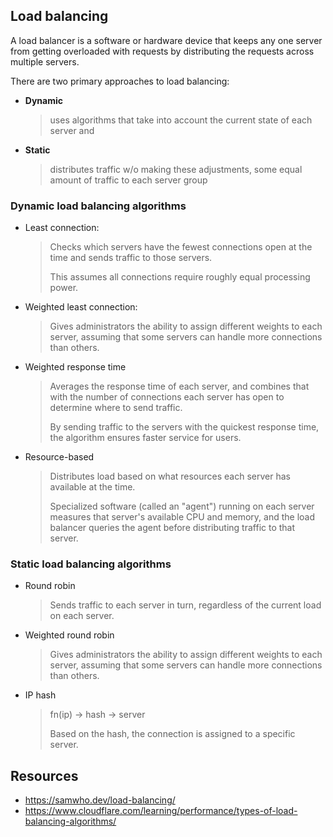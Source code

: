 ## Load balancing

A load balancer is a software or hardware device that keeps any one server from 
getting overloaded with requests by distributing the requests across multiple
servers.

There are two primary approaches to load balancing:

- **Dynamic**

    > uses algorithms that take into account the current state of each server and 

- **Static**

    > distributes traffic w/o making these adjustments, some equal amount of traffic to each server group


### Dynamic load balancing algorithms

- Least connection:

    > Checks which servers have the fewest connections open at the time and sends traffic to those servers.
    >
    > This assumes all connections require roughly equal processing power.

- Weighted least connection:

    > Gives administrators the ability to assign different weights to each server, assuming that some servers can handle more connections than others.

- Weighted response time 

    > Averages the response time of each server, and combines that with the number of connections each server has open to determine where to send traffic.
    >
    > By sending traffic to the servers with the quickest response time, the algorithm ensures faster service for users.

- Resource-based

    > Distributes load based on what resources each server has available at the time. 
    >
    > Specialized software (called an "agent") running on each server measures that server's available CPU and memory, and the load balancer queries the agent before distributing traffic to that server.

### Static load balancing algorithms

- Round robin

    > Sends traffic to each server in turn, regardless of the current load on each server.

- Weighted round robin

    > Gives administrators the ability to assign different weights to each server, assuming that some servers can handle more connections than others.

- IP hash

    > fn(ip) -> hash -> server 
    >
    > Based on the hash, the connection is assigned to a specific server.

## Resources 

- https://samwho.dev/load-balancing/
- https://www.cloudflare.com/learning/performance/types-of-load-balancing-algorithms/


